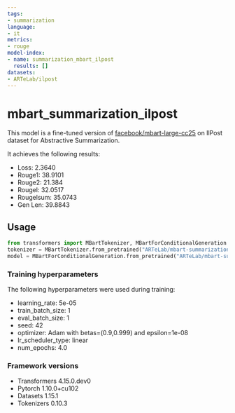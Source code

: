 ```yaml
---
tags:
- summarization
language:
- it
metrics:
- rouge
model-index:
- name: summarization_mbart_ilpost
  results: []
datasets:
- ARTeLab/ilpost
---
```


# mbart_summarization_ilpost

This model is a fine-tuned version of [facebook/mbart-large-cc25](https://huggingface.co/facebook/mbart-large-cc25) on IlPost dataset for Abstractive Summarization.

It achieves the following results:
- Loss: 2.3640
- Rouge1: 38.9101
- Rouge2: 21.384
- Rougel: 32.0517
- Rougelsum: 35.0743
- Gen Len: 39.8843

## Usage 

```python
from transformers import MBartTokenizer, MBartForConditionalGeneration
tokenizer = MBartTokenizer.from_pretrained("ARTeLab/mbart-summarization-ilpost")
model = MBartForConditionalGeneration.from_pretrained("ARTeLab/mbart-summarization-ilpost")
```

### Training hyperparameters

The following hyperparameters were used during training:
- learning_rate: 5e-05
- train_batch_size: 1
- eval_batch_size: 1
- seed: 42
- optimizer: Adam with betas=(0.9,0.999) and epsilon=1e-08
- lr_scheduler_type: linear
- num_epochs: 4.0

### Framework versions

- Transformers 4.15.0.dev0
- Pytorch 1.10.0+cu102
- Datasets 1.15.1
- Tokenizers 0.10.3
